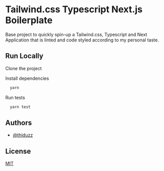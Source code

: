 
# Tailwind.css Typescript Next.js Boilerplate

Base project to quickly spin-up a Tailwind.css, Typescript and Next Application that is linted and code styled according to my personal taste.


## Run Locally

Clone the project

Install dependencies

```bash
  yarn
```

Run tests

```bash
  yarn test
```


## Authors

- [@thiduzz](https://www.github.com/thiduzz)


## License

[MIT](https://choosealicense.com/licenses/mit/)
